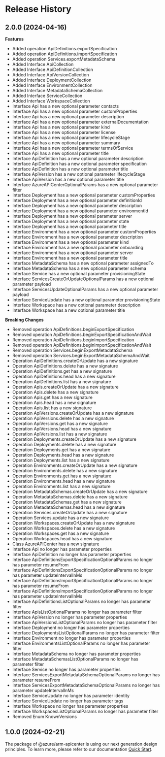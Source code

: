 # Release History
    
## 2.0.0 (2024-04-16)
    
**Features**

  - Added operation ApiDefinitions.exportSpecification
  - Added operation ApiDefinitions.importSpecification
  - Added operation Services.exportMetadataSchema
  - Added Interface ApiCollection
  - Added Interface ApiDefinitionCollection
  - Added Interface ApiVersionCollection
  - Added Interface DeploymentCollection
  - Added Interface EnvironmentCollection
  - Added Interface MetadataSchemaCollection
  - Added Interface ServiceCollection
  - Added Interface WorkspaceCollection
  - Interface Api has a new optional parameter contacts
  - Interface Api has a new optional parameter customProperties
  - Interface Api has a new optional parameter description
  - Interface Api has a new optional parameter externalDocumentation
  - Interface Api has a new optional parameter kind
  - Interface Api has a new optional parameter license
  - Interface Api has a new optional parameter lifecycleStage
  - Interface Api has a new optional parameter summary
  - Interface Api has a new optional parameter termsOfService
  - Interface Api has a new optional parameter title
  - Interface ApiDefinition has a new optional parameter description
  - Interface ApiDefinition has a new optional parameter specification
  - Interface ApiDefinition has a new optional parameter title
  - Interface ApiVersion has a new optional parameter lifecycleStage
  - Interface ApiVersion has a new optional parameter title
  - Interface AzureAPICenterOptionalParams has a new optional parameter filter
  - Interface Deployment has a new optional parameter customProperties
  - Interface Deployment has a new optional parameter definitionId
  - Interface Deployment has a new optional parameter description
  - Interface Deployment has a new optional parameter environmentId
  - Interface Deployment has a new optional parameter server
  - Interface Deployment has a new optional parameter state
  - Interface Deployment has a new optional parameter title
  - Interface Environment has a new optional parameter customProperties
  - Interface Environment has a new optional parameter description
  - Interface Environment has a new optional parameter kind
  - Interface Environment has a new optional parameter onboarding
  - Interface Environment has a new optional parameter server
  - Interface Environment has a new optional parameter title
  - Interface MetadataSchema has a new optional parameter assignedTo
  - Interface MetadataSchema has a new optional parameter schema
  - Interface Service has a new optional parameter provisioningState
  - Interface ServicesCreateOrUpdateOptionalParams has a new optional parameter payload
  - Interface ServicesUpdateOptionalParams has a new optional parameter payload
  - Interface ServiceUpdate has a new optional parameter provisioningState
  - Interface Workspace has a new optional parameter description
  - Interface Workspace has a new optional parameter title

**Breaking Changes**

  - Removed operation ApiDefinitions.beginExportSpecification
  - Removed operation ApiDefinitions.beginExportSpecificationAndWait
  - Removed operation ApiDefinitions.beginImportSpecification
  - Removed operation ApiDefinitions.beginImportSpecificationAndWait
  - Removed operation Services.beginExportMetadataSchema
  - Removed operation Services.beginExportMetadataSchemaAndWait
  - Operation ApiDefinitions.createOrUpdate has a new signature
  - Operation ApiDefinitions.delete has a new signature
  - Operation ApiDefinitions.get has a new signature
  - Operation ApiDefinitions.head has a new signature
  - Operation ApiDefinitions.list has a new signature
  - Operation Apis.createOrUpdate has a new signature
  - Operation Apis.delete has a new signature
  - Operation Apis.get has a new signature
  - Operation Apis.head has a new signature
  - Operation Apis.list has a new signature
  - Operation ApiVersions.createOrUpdate has a new signature
  - Operation ApiVersions.delete has a new signature
  - Operation ApiVersions.get has a new signature
  - Operation ApiVersions.head has a new signature
  - Operation ApiVersions.list has a new signature
  - Operation Deployments.createOrUpdate has a new signature
  - Operation Deployments.delete has a new signature
  - Operation Deployments.get has a new signature
  - Operation Deployments.head has a new signature
  - Operation Deployments.list has a new signature
  - Operation Environments.createOrUpdate has a new signature
  - Operation Environments.delete has a new signature
  - Operation Environments.get has a new signature
  - Operation Environments.head has a new signature
  - Operation Environments.list has a new signature
  - Operation MetadataSchemas.createOrUpdate has a new signature
  - Operation MetadataSchemas.delete has a new signature
  - Operation MetadataSchemas.get has a new signature
  - Operation MetadataSchemas.head has a new signature
  - Operation Services.createOrUpdate has a new signature
  - Operation Services.update has a new signature
  - Operation Workspaces.createOrUpdate has a new signature
  - Operation Workspaces.delete has a new signature
  - Operation Workspaces.get has a new signature
  - Operation Workspaces.head has a new signature
  - Class AzureAPICenter has a new signature
  - Interface Api no longer has parameter properties
  - Interface ApiDefinition no longer has parameter properties
  - Interface ApiDefinitionsExportSpecificationOptionalParams no longer has parameter resumeFrom
  - Interface ApiDefinitionsExportSpecificationOptionalParams no longer has parameter updateIntervalInMs
  - Interface ApiDefinitionsImportSpecificationOptionalParams no longer has parameter resumeFrom
  - Interface ApiDefinitionsImportSpecificationOptionalParams no longer has parameter updateIntervalInMs
  - Interface ApiDefinitionsListOptionalParams no longer has parameter filter
  - Interface ApisListOptionalParams no longer has parameter filter
  - Interface ApiVersion no longer has parameter properties
  - Interface ApiVersionsListOptionalParams no longer has parameter filter
  - Interface Deployment no longer has parameter properties
  - Interface DeploymentsListOptionalParams no longer has parameter filter
  - Interface Environment no longer has parameter properties
  - Interface EnvironmentsListOptionalParams no longer has parameter filter
  - Interface MetadataSchema no longer has parameter properties
  - Interface MetadataSchemasListOptionalParams no longer has parameter filter
  - Interface Service no longer has parameter properties
  - Interface ServicesExportMetadataSchemaOptionalParams no longer has parameter resumeFrom
  - Interface ServicesExportMetadataSchemaOptionalParams no longer has parameter updateIntervalInMs
  - Interface ServiceUpdate no longer has parameter identity
  - Interface ServiceUpdate no longer has parameter tags
  - Interface Workspace no longer has parameter properties
  - Interface WorkspacesListOptionalParams no longer has parameter filter
  - Removed Enum KnownVersions
    
    
## 1.0.0 (2024-02-21)

The package of @azure/arm-apicenter is using our next generation design principles. To learn more, please refer to our documentation [Quick Start](https://aka.ms/js-track2-quickstart).
